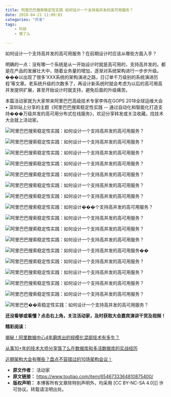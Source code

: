 ```yaml
---
title: 阿里巴巴搜索稳定性实践 如何设计一个支持高并发的高可用服务？
date: 2018-04-21 11:09:03
categories: "开发"
tags:
	- 科技
	- 饿了么

---
```


如何设计一个支持高并发的高可用服务？在前期设计时应该从哪些方面入手？

明确的一点：没有哪一个系统是从一开始设计时就是高可用的，支持高并发的。都是在产品的发展壮大中，随着业务量的增加，逐渐对系统架构进行一步步升级。���以出现了很多‘XXX系统的架构演进之路，日订单千万级别的系统演进历程’等文章。老系统升级的次数多了，再设计新系统时就会考虑为以后的高可用高并发提供扩展，甚至开始设计时就支持，避免后面的升级痛苦。

本篇活动家就为大家带来阿里巴巴高级技术专家李伟在GOPS 2018全球运维大会 • 深圳站上分享的主题《阿里巴巴搜索稳定性实践 -- 通过自动化和智能化打造支持���万级并发的高可用分布式在线服务》，欢迎分享转发或关注收藏。找技术大会就上活动家。

![阿里巴巴搜索稳定性实践：如何设计一个支持高并发的高可用服务？][152427587474451bcccad7e]

![阿里巴巴搜索稳定性实践：如何设计一个支持高并发的高可用服务？][7JBJ-2UFY-ZR63.jpg]

![阿里巴巴搜索稳定性实践：如何设计一个支持高并发的高可用服务？][UB7R-E2MM-IJA3.jpg]

![阿里巴巴搜索稳定性实践：如何设计一个支持高并发的高可用服务？][NAYM-B3UA-EURZ.jpg]

![阿里巴巴搜索稳定性实践：如何设计一个支持高并发的高可用服务？][15242761069110b99aa1bee]

![阿里巴巴搜索稳定性实践：如何设计一个支持高并发的高可用服务？][1524276122546601afea11f]

![阿里巴巴搜索稳定性实践：如何设计一个支持高并发的高可用服务？][15242761883608e3f85207a]

![阿里巴巴搜索稳定性实践：如何设计���个支持高并发的高可用服务？][NV2U-2IJJ-QIAU.jpg]

![阿里巴巴搜索稳定性实践：如何设计一个支持高并发的高可用服务？][YVYE-YUQ7-ZB3I.jpg]

![阿里巴巴搜索稳定性实践：如何设计一个支持高并发的高可用服务？][M3MM-6RIM-2UNA.jpg]

![阿里巴巴搜索稳定性实践：如何设计一个支持高并发的高可用服务？][QNFI-UYVZ-J3AM.jpg]

![阿里巴巴搜索稳定性实践：如何设计一个支持高并发的高可用服务��][NAR3-AQYU-2YIY.jpg]

![阿里巴巴搜索稳定性实践：如何设计一个支持高并发的高可用服务？][3MZJ-UBVZ-IJVV.jpg]

![阿里巴巴搜索稳定性实践：如何设计一个支持高并发的高可用服务？][ZABM-ZRBZ-BUVQ.jpg]

![阿里巴巴搜索稳定性实践：如何设计一个支持高并发的高可用服务？][YZ7N-NYNY-AYYU.jpg]

![阿里巴巴搜索稳定性实践：如何设计一个支持高并发的高可用服务？][RZMF-IQBR-ZEJM.jpg]

![阿里巴巴��索稳定性实践：如何设计一个支持高并发的高可用服务？][MQIJ-EVRQ-IJJQ.jpg]

**还没看够或看懂？点击右上角，关注活动家，及时获取大会嘉宾演讲干货及视频！**

**精彩阅读：**

[揭秘！阿里数据中心4年磨炼出的规模化混部技术有多牛？][4]


[从事10+年的技术大师分享饿了么在数据库和多活数据库的实战经历][10]


[近期架构大会有哪些？盘点不容错过的10场架构会议！][10 1]



[152427587474451bcccad7e]: http://p3.pstatp.com/large/pgc-image/152427587474451bcccad7e
[7JBJ-2UFY-ZR63.jpg]: static/resources/crawler/7JBJ-2UFY-ZR63.jpg
[UB7R-E2MM-IJA3.jpg]: static/resources/crawler/UB7R-E2MM-IJA3.jpg
[NAYM-B3UA-EURZ.jpg]: static/resources/crawler/NAYM-B3UA-EURZ.jpg
[15242761069110b99aa1bee]: http://p1.pstatp.com/large/pgc-image/15242761069110b99aa1bee
[1524276122546601afea11f]: http://p1.pstatp.com/large/pgc-image/1524276122546601afea11f
[15242761883608e3f85207a]: http://p3.pstatp.com/large/pgc-image/15242761883608e3f85207a
[NV2U-2IJJ-QIAU.jpg]: static/resources/crawler/NV2U-2IJJ-QIAU.jpg
[YVYE-YUQ7-ZB3I.jpg]: static/resources/crawler/YVYE-YUQ7-ZB3I.jpg
[M3MM-6RIM-2UNA.jpg]: static/resources/crawler/M3MM-6RIM-2UNA.jpg
[QNFI-UYVZ-J3AM.jpg]: static/resources/crawler/QNFI-UYVZ-J3AM.jpg
[NAR3-AQYU-2YIY.jpg]: static/resources/crawler/NAR3-AQYU-2YIY.jpg
[3MZJ-UBVZ-IJVV.jpg]: static/resources/crawler/3MZJ-UBVZ-IJVV.jpg
[ZABM-ZRBZ-BUVQ.jpg]: static/resources/crawler/ZABM-ZRBZ-BUVQ.jpg
[YZ7N-NYNY-AYYU.jpg]: static/resources/crawler/YZ7N-NYNY-AYYU.jpg
[RZMF-IQBR-ZEJM.jpg]: static/resources/crawler/RZMF-IQBR-ZEJM.jpg
[MQIJ-EVRQ-IJJQ.jpg]: static/resources/crawler/MQIJ-EVRQ-IJJQ.jpg
[4]: http://toutiao.com/item/6546370450174247438/
[10]: http://toutiao.com/item/6546360510055449092/
[10 1]: http://toutiao.com/item/6543821446722880013/
 *  **原文作者：** 活动家
 *  **原文链接：** https://www.toutiao.com/item/6546733364810875400/
 *  **版权声明：** 本博客所有文章除特别声明外，均采用 [CC BY-NC-SA 4.0][] 许可协议。转载请注明出处。
